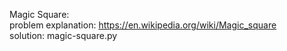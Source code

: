 Magic Square:  
problem explanation: https://en.wikipedia.org/wiki/Magic_square  
solution: magic-square.py
